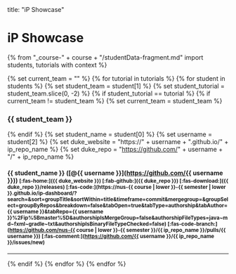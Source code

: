 <frontmatter>
title: "iP Showcase"
</frontmatter>

# iP Showcase

{% from "_course-" + course + "/studentData-fragment.md" import students, tutorials with context %}

{% set current_team = "" %}
{% for tutorial in tutorials %}
<panel header="## {{ tutorial }}" no-close>
{% for student in students %}
{% set student_team = student[1] %}
{% set student_tutorial = student_team.slice(0, -2) %}
{% if student_tutorial == tutorial %}
{% if current_team != student_team %}
  {% set current_team = student_team %}
### <span class="badge bg-secondary">{{ student_team }}</span>
{% endif %}
{% set student_name = student[0] %}
{% set username = student[2] %}
{% set duke_website = "https://" + username + ".github.io/" + ip_repo_name %}
{% set duke_repo = "https://github.com/" + username + "/" + ip_repo_name %}
#### {{ student_name }} ([<span class="text-monospace">@{{ username }}</span>](https://github.com/{{ username }})) <small>[:fas-home:]({{ duke_website }}) [:fab-github:]({{ duke_repo }}) [:fas-download:]({{ duke_repo }}/releases) [:fas-code:](https://nus-{{ course | lower }}-{{ semester | lower }}.github.io/ip-dashboard/?search=&sort=groupTitle&sortWithin=title&timeframe=commit&mergegroup=&groupSelect=groupByRepos&breakdown=false&tabOpen=true&tabType=authorship&tabAuthor={{ username }}&tabRepo={{ username }}%2Fip%5Bmaster%5D&authorshipIsMergeGroup=false&authorshipFileTypes=java~md~fxml~gradle~txt&authorshipIsBinaryFileTypeChecked=false) [:fas-code-branch:](https://github.com/nus-{{ course | lower }}-{{ semester }}/{{ ip_repo_name }}/pulls/{{ username }}) [:fas-comment:](https://github.com/{{ username }}/{{ ip_repo_name }}/issues/new) </small>
<pic eager tags="m--cs2103" src="{{ duke_website }}/Ui.png" height="750" style="max-width: 100%"  onerror="this.src='images/placeholder-small.png';"></pic><p/>

<hr>
{% endif %}
{% endfor %}

</panel>
{% endfor %}
